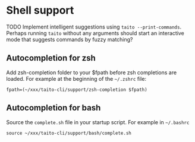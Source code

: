 # Shell support

TODO Implement intelligent suggestions using `taito --print-commands`. Perhaps running `taito` without any arguments should start an interactive mode that suggests commands by fuzzy matching?

## Autocompletion for zsh

Add zsh-completion folder to your $fpath before zsh completions are loaded. For example at the beginning of the `~/.zshrc` file:

    fpath=(~/xxx/taito-cli/support/zsh-completion $fpath)

## Autocompletion for bash

Source the `complete.sh` file in your startup script. For example in
`~/.bashrc`

    source ~/xxx/taito-cli/support/bash/complete.sh
